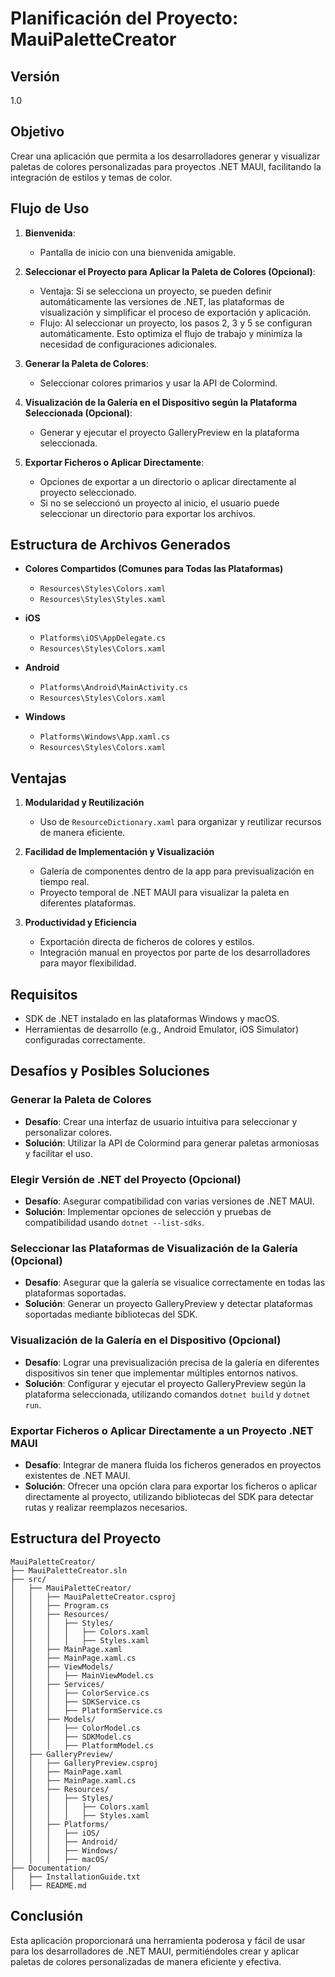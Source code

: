# Planificación del Proyecto: MauiPaletteCreator

## Versión
1.0

## Objetivo
Crear una aplicación que permita a los desarrolladores generar y visualizar paletas de colores personalizadas para proyectos .NET MAUI, facilitando la integración de estilos y temas de color.

## Flujo de Uso

1. **Bienvenida**:
   - Pantalla de inicio con una bienvenida amigable.

2. **Seleccionar el Proyecto para Aplicar la Paleta de Colores (Opcional)**:
   - Ventaja: Si se selecciona un proyecto, se pueden definir automáticamente las versiones de .NET, las plataformas de visualización y simplificar el proceso de exportación y aplicación.
   - Flujo: Al seleccionar un proyecto, los pasos 2, 3 y 5 se configuran automáticamente. Esto optimiza el flujo de trabajo y minimiza la necesidad de configuraciones adicionales.

3. **Generar la Paleta de Colores**:
   - Seleccionar colores primarios y usar la API de Colormind.

4. **Visualización de la Galería en el Dispositivo según la Plataforma Seleccionada (Opcional)**:
   - Generar y ejecutar el proyecto GalleryPreview en la plataforma seleccionada.

5. **Exportar Ficheros o Aplicar Directamente**:
   - Opciones de exportar a un directorio o aplicar directamente al proyecto seleccionado.
   - Si no se seleccionó un proyecto al inicio, el usuario puede seleccionar un directorio para exportar los archivos.

## Estructura de Archivos Generados

- **Colores Compartidos (Comunes para Todas las Plataformas)**
  - `Resources\Styles\Colors.xaml`
  - `Resources\Styles\Styles.xaml`

- **iOS**
  - `Platforms\iOS\AppDelegate.cs`
  - `Resources\Styles\Colors.xaml`

- **Android**
  - `Platforms\Android\MainActivity.cs`
  - `Resources\Styles\Colors.xaml`

- **Windows**
  - `Platforms\Windows\App.xaml.cs`
  - `Resources\Styles\Colors.xaml`

## Ventajas

1. **Modularidad y Reutilización**
   - Uso de `ResourceDictionary.xaml` para organizar y reutilizar recursos de manera eficiente.

2. **Facilidad de Implementación y Visualización**
   - Galería de componentes dentro de la app para previsualización en tiempo real.
   - Proyecto temporal de .NET MAUI para visualizar la paleta en diferentes plataformas.

3. **Productividad y Eficiencia**
   - Exportación directa de ficheros de colores y estilos.
   - Integración manual en proyectos por parte de los desarrolladores para mayor flexibilidad.

## Requisitos

- SDK de .NET instalado en las plataformas Windows y macOS.
- Herramientas de desarrollo (e.g., Android Emulator, iOS Simulator) configuradas correctamente.

## Desafíos y Posibles Soluciones

### Generar la Paleta de Colores
- **Desafío**: Crear una interfaz de usuario intuitiva para seleccionar y personalizar colores.
- **Solución**: Utilizar la API de Colormind para generar paletas armoniosas y facilitar el uso.

### Elegir Versión de .NET del Proyecto (Opcional)
- **Desafío**: Asegurar compatibilidad con varias versiones de .NET MAUI.
- **Solución**: Implementar opciones de selección y pruebas de compatibilidad usando `dotnet --list-sdks`.

### Seleccionar las Plataformas de Visualización de la Galería (Opcional)
- **Desafío**: Asegurar que la galería se visualice correctamente en todas las plataformas soportadas.
- **Solución**: Generar un proyecto GalleryPreview y detectar plataformas soportadas mediante bibliotecas del SDK.

### Visualización de la Galería en el Dispositivo (Opcional)
- **Desafío**: Lograr una previsualización precisa de la galería en diferentes dispositivos sin tener que implementar múltiples entornos nativos.
- **Solución**: Configurar y ejecutar el proyecto GalleryPreview según la plataforma seleccionada, utilizando comandos `dotnet build` y `dotnet run`.

### Exportar Ficheros o Aplicar Directamente a un Proyecto .NET MAUI
- **Desafío**: Integrar de manera fluida los ficheros generados en proyectos existentes de .NET MAUI.
- **Solución**: Ofrecer una opción clara para exportar los ficheros o aplicar directamente al proyecto, utilizando bibliotecas del SDK para detectar rutas y realizar reemplazos necesarios.

## Estructura del Proyecto

```plaintext
MauiPaletteCreator/
├── MauiPaletteCreator.sln
├── src/
│   ├── MauiPaletteCreator/
│   │   ├── MauiPaletteCreator.csproj
│   │   ├── Program.cs
│   │   ├── Resources/
│   │   │   ├── Styles/
│   │   │   │   ├── Colors.xaml
│   │   │   │   ├── Styles.xaml
│   │   ├── MainPage.xaml
│   │   ├── MainPage.xaml.cs
│   │   ├── ViewModels/
│   │   │   ├── MainViewModel.cs
│   │   ├── Services/
│   │   │   ├── ColorService.cs
│   │   │   ├── SDKService.cs
│   │   │   ├── PlatformService.cs
│   │   ├── Models/
│   │   │   ├── ColorModel.cs
│   │   │   ├── SDKModel.cs
│   │   │   ├── PlatformModel.cs
│   ├── GalleryPreview/
│   │   ├── GalleryPreview.csproj
│   │   ├── MainPage.xaml
│   │   ├── MainPage.xaml.cs
│   │   ├── Resources/
│   │   │   ├── Styles/
│   │   │   │   ├── Colors.xaml
│   │   │   │   ├── Styles.xaml
│   │   ├── Platforms/
│   │   │   ├── iOS/
│   │   │   ├── Android/
│   │   │   ├── Windows/
│   │   │   ├── macOS/
├── Documentation/
│   ├── InstallationGuide.txt
│   ├── README.md
```

## Conclusión
Esta aplicación proporcionará una herramienta poderosa y fácil de usar para los desarrolladores de .NET MAUI, permitiéndoles crear y aplicar paletas de colores personalizadas de manera eficiente y efectiva.
